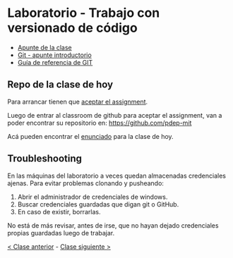 # Laboratorio - Trabajo con versionado de código

- [Apunte de la clase](https://drive.google.com/file/d/1s-ACSAjGru4FdsjVsDRly5dOlfm_Yzmg/view)
- [Git - apunte introductorio](https://docs.google.com/document/d/166ksg4rSAIrYWStR5yHrUQjFp1OY3DvSoLMcA8CYc34/edit#heading=h.7urotmir6l2i)
- [Guía de referencia de GIT](https://docs.google.com/document/d/147cqUY86wWVoJ86Ce0NoX1R78CwoCOGZtF7RugUvzFg/edit#heading=h.pfzudah6sze2)

## Repo de la clase de hoy

Para arrancar tienen que [aceptar el assignment](https://classroom.github.com/a/g96wsi4P).

Luego de entrar al classroom de github para aceptar el assignment, van a poder encontrar su repositorio en: https://github.com/pdep-mit

Acá pueden encontrar el [enunciado](https://docs.google.com/document/d/1d0BVBwW8CnwffeFuG67csvWicWDBWc4OSpdEChZ_NXc/edit) para la clase de hoy.

## Troubleshooting

En las máquinas del laboratorio a veces quedan almacenadas credenciales ajenas. Para evitar problemas clonando y pusheando:
1. Abrir el administrador de credenciales de windows.
2. Buscar credenciales guardadas que digan git o GitHub.
3. En caso de existir, borrarlas.

No está de más revisar, antes de irse, que no hayan dejado credenciales propias guardadas luego de trabajar.

[< Clase anterior](https://github.com/pdep-mit/bitacora-de-clase/blob/master/clase-03.md) - [Clase siguiente >](https://github.com/pdep-mit/bitacora-de-clase/blob/master/clase-05.md)
